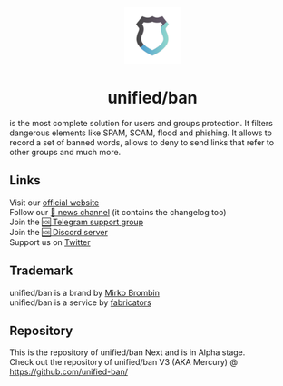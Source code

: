 <div align="center">
  <a href="https://unifiedban.solutions/?ref=github"><img width="100" src="https://raw.githubusercontent.com/unified-ban/Branding/master/Logo/Mercury/mercury-dark.svg" /></a>
  <h1>unified/ban</h1>
</div>

is the most complete solution for users and groups protection. It filters dangerous elements like SPAM, SCAM, flood and phishing. It allows to record a set of banned words, allows to deny to send links that refer to other groups and much more.

## Links
Visit our [official website](https://unifiedban.solutions/)\
Follow our [📣 news channel](https://t.me/unifiedban_news) (it contains the changelog too)\
Join the [🆘 Telegram support group](https://t.me/unifiedban_group)\
Join the [🆘 Discord server](https://ds.unifiedban.solutions)\
Support us on [Twitter](https://twitter.com/unifiedban/)

## Trademark
unified/ban is a brand by [Mirko Brombin](https://github.com/mirkobrombin)\
unified/ban is a service by [fabricators](https://fabricators.ltd/?ref=github-ub)

## Repository
This is the repository of unified/ban Next and is in Alpha stage.\
Check out the repository of unified/ban V3 (AKA Mercury) @ https://github.com/unified-ban/
